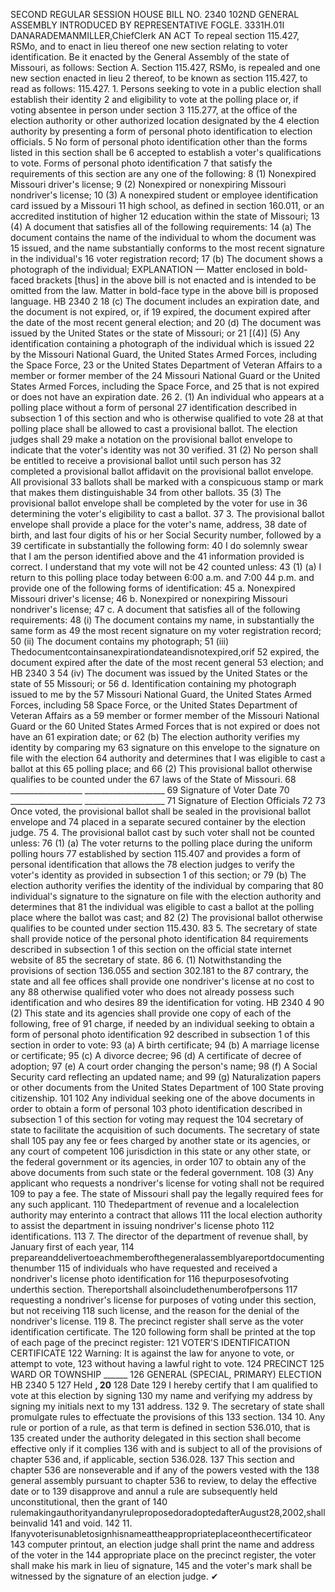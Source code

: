 SECOND REGULAR SESSION
HOUSE BILL NO. 2340
102ND GENERAL ASSEMBLY
INTRODUCED BY REPRESENTATIVE FOGLE.
3331H.01I DANARADEMANMILLER,ChiefClerk
AN ACT
To repeal section 115.427, RSMo, and to enact in lieu thereof one new section relating to
voter identification.
Be it enacted by the General Assembly of the state of Missouri, as follows:
Section A. Section 115.427, RSMo, is repealed and one new section enacted in lieu
2 thereof, to be known as section 115.427, to read as follows:
115.427. 1. Persons seeking to vote in a public election shall establish their identity
2 and eligibility to vote at the polling place or, if voting absentee in person under section
3 115.277, at the office of the election authority or other authorized location designated by the
4 election authority by presenting a form of personal photo identification to election officials.
5 No form of personal photo identification other than the forms listed in this section shall be
6 accepted to establish a voter's qualifications to vote. Forms of personal photo identification
7 that satisfy the requirements of this section are any one of the following:
8 (1) Nonexpired Missouri driver's license;
9 (2) Nonexpired or nonexpiring Missouri nondriver's license;
10 (3) A nonexpired student or employee identification card issued by a Missouri
11 high school, as defined in section 160.011, or an accredited institution of higher
12 education within the state of Missouri;
13 (4) A document that satisfies all of the following requirements:
14 (a) The document contains the name of the individual to whom the document was
15 issued, and the name substantially conforms to the most recent signature in the individual's
16 voter registration record;
17 (b) The document shows a photograph of the individual;
EXPLANATION — Matter enclosed in bold-faced brackets [thus] in the above bill is not enacted and is
intended to be omitted from the law. Matter in bold-face type in the above bill is proposed language.
HB 2340 2
18 (c) The document includes an expiration date, and the document is not expired, or, if
19 expired, the document expired after the date of the most recent general election; and
20 (d) The document was issued by the United States or the state of Missouri; or
21 [(4)] (5) Any identification containing a photograph of the individual which is issued
22 by the Missouri National Guard, the United States Armed Forces, including the Space Force,
23 or the United States Department of Veteran Affairs to a member or former member of the
24 Missouri National Guard or the United States Armed Forces, including the Space Force, and
25 that is not expired or does not have an expiration date.
26 2. (1) An individual who appears at a polling place without a form of personal
27 identification described in subsection 1 of this section and who is otherwise qualified to vote
28 at that polling place shall be allowed to cast a provisional ballot. The election judges shall
29 make a notation on the provisional ballot envelope to indicate that the voter's identity was not
30 verified.
31 (2) No person shall be entitled to receive a provisional ballot until such person has
32 completed a provisional ballot affidavit on the provisional ballot envelope. All provisional
33 ballots shall be marked with a conspicuous stamp or mark that makes them distinguishable
34 from other ballots.
35 (3) The provisional ballot envelope shall be completed by the voter for use in
36 determining the voter's eligibility to cast a ballot.
37 3. The provisional ballot envelope shall provide a place for the voter's name, address,
38 date of birth, and last four digits of his or her Social Security number, followed by a
39 certificate in substantially the following form:
40 I do solemnly swear that I am the person identified above and the
41 information provided is correct. I understand that my vote will not be
42 counted unless:
43 (1) (a) I return to this polling place today between 6:00 a.m. and 7:00
44 p.m. and provide one of the following forms of identification:
45 a. Nonexpired Missouri driver's license;
46 b. Nonexpired or nonexpiring Missouri nondriver's license;
47 c. A document that satisfies all of the following requirements:
48 (i) The document contains my name, in substantially the same form as
49 the most recent signature on my voter registration record;
50 (ii) The document contains my photograph;
51 (iii) Thedocumentcontainsanexpirationdateandisnotexpired,orif
52 expired, the document expired after the date of the most recent general
53 election; and
HB 2340 3
54 (iv) The document was issued by the United States or the state of
55 Missouri; or
56 d. Identification containing my photograph issued to me by the
57 Missouri National Guard, the United States Armed Forces, including
58 Space Force, or the United States Department of Veteran Affairs as a
59 member or former member of the Missouri National Guard or the
60 United States Armed Forces that is not expired or does not have an
61 expiration date; or
62 (b) The election authority verifies my identity by comparing my
63 signature on this envelope to the signature on file with the election
64 authority and determines that I was eligible to cast a ballot at this
65 polling place; and
66 (2) This provisional ballot otherwise qualifies to be counted under the
67 laws of the State of Missouri.
68 __________________ ____________________
69 Signature of Voter Date
70 __________________ ____________________
71 Signature of Election Officials
72
73 Once voted, the provisional ballot shall be sealed in the provisional ballot envelope and
74 placed in a separate secured container by the election judge.
75 4. The provisional ballot cast by such voter shall not be counted unless:
76 (1) (a) The voter returns to the polling place during the uniform polling hours
77 established by section 115.407 and provides a form of personal identification that allows the
78 election judges to verify the voter's identity as provided in subsection 1 of this section; or
79 (b) The election authority verifies the identity of the individual by comparing that
80 individual's signature to the signature on file with the election authority and determines that
81 the individual was eligible to cast a ballot at the polling place where the ballot was cast; and
82 (2) The provisional ballot otherwise qualifies to be counted under section 115.430.
83 5. The secretary of state shall provide notice of the personal photo identification
84 requirements described in subsection 1 of this section on the official state internet website of
85 the secretary of state.
86 6. (1) Notwithstanding the provisions of section 136.055 and section 302.181 to the
87 contrary, the state and all fee offices shall provide one nondriver's license at no cost to any
88 otherwise qualified voter who does not already possess such identification and who desires
89 the identification for voting.
HB 2340 4
90 (2) This state and its agencies shall provide one copy of each of the following, free of
91 charge, if needed by an individual seeking to obtain a form of personal photo identification
92 described in subsection 1 of this section in order to vote:
93 (a) A birth certificate;
94 (b) A marriage license or certificate;
95 (c) A divorce decree;
96 (d) A certificate of decree of adoption;
97 (e) A court order changing the person's name;
98 (f) A Social Security card reflecting an updated name; and
99 (g) Naturalization papers or other documents from the United States Department of
100 State proving citizenship.
101
102 Any individual seeking one of the above documents in order to obtain a form of personal
103 photo identification described in subsection 1 of this section for voting may request the
104 secretary of state to facilitate the acquisition of such documents. The secretary of state shall
105 pay any fee or fees charged by another state or its agencies, or any court of competent
106 jurisdiction in this state or any other state, or the federal government or its agencies, in order
107 to obtain any of the above documents from such state or the federal government.
108 (3) Any applicant who requests a nondriver's license for voting shall not be required
109 to pay a fee. The state of Missouri shall pay the legally required fees for any such applicant.
110 Thedepartment of revenue and a localelection authority may enterinto a contract that allows
111 the local election authority to assist the department in issuing nondriver's license photo
112 identifications.
113 7. The director of the department of revenue shall, by January first of each year,
114 prepareanddelivertoeachmemberofthegeneralassemblyareportdocumentingthenumber
115 of individuals who have requested and received a nondriver's license photo identification for
116 thepurposesofvoting underthis section. Thereportshall alsoincludethenumberofpersons
117 requesting a nondriver's license for purposes of voting under this section, but not receiving
118 such license, and the reason for the denial of the nondriver's license.
119 8. The precinct register shall serve as the voter identification certificate. The
120 following form shall be printed at the top of each page of the precinct register:
121 VOTER'S IDENTIFICATION CERTIFICATE
122 Warning: It is against the law for anyone to vote, or attempt to vote,
123 without having a lawful right to vote.
124 PRECINCT
125 WARD OR TOWNSHIP ______
126 GENERAL (SPECIAL, PRIMARY) ELECTION
HB 2340 5
127 Held ______, 20______
128 Date
129 I hereby certify that I am qualified to vote at this election by signing
130 my name and verifying my address by signing my initials next to my
131 address.
132 9. The secretary of state shall promulgate rules to effectuate the provisions of this
133 section.
134 10. Any rule or portion of a rule, as that term is defined in section 536.010, that is
135 created under the authority delegated in this section shall become effective only if it complies
136 with and is subject to all of the provisions of chapter 536 and, if applicable, section 536.028.
137 This section and chapter 536 are nonseverable and if any of the powers vested with the
138 general assembly pursuant to chapter 536 to review, to delay the effective date or to
139 disapprove and annul a rule are subsequently held unconstitutional, then the grant of
140 rulemakingauthorityandanyruleproposedoradoptedafterAugust28,2002,shallbeinvalid
141 and void.
142 11. Ifanyvoterisunabletosignhisnameattheappropriateplaceonthecertificateor
143 computer printout, an election judge shall print the name and address of the voter in the
144 appropriate place on the precinct register, the voter shall make his mark in lieu of signature,
145 and the voter's mark shall be witnessed by the signature of an election judge.
✔